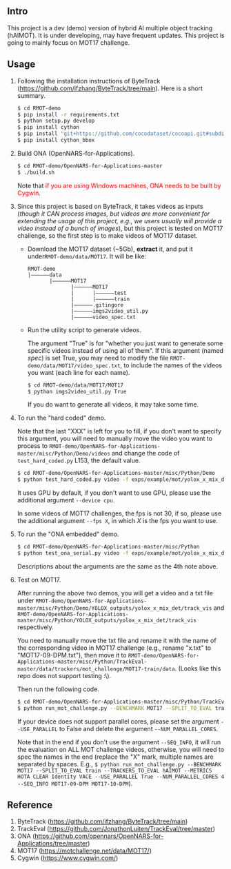 ## Intro

This project is a dev (demo) version of hybrid AI multiple object tracking (hAIMOT). It is under developing, may have frequent updates. This project is going to mainly focus on MOT17 challenge.

## Usage

1. Following the installation instructions of ByteTrack (https://github.com/ifzhang/ByteTrack/tree/main). Here is a short summary.

   ```bash
   $ cd RMOT-demo
   $ pip install -r requirements.txt
   $ python setup.py develop
   $ pip install cython
   $ pip install "git+https://github.com/cocodataset/cocoapi.git#subdirectory=PythonAPI"
   $ pip install cython_bbox
   ```

2. Build ONA (OpenNARS-for-Applications).

   ```bash
   $ cd RMOT-demo/OpenNARS-for-Applications-master
   $ ./build.sh
   ```

   Note that <font color="red">if you are using Windows machines, ONA needs to be built by Cygwin</font>.

3. Since this project is based on ByteTrack, it takes videos as inputs (*though it CAN process images, but videos are more convenient for extending the usage of this project, e.g., we users usually will provide a video instead of a bunch of images*), but this project is tested on MOT17 challenge, so the first step is to make videos of MOT17 dataset.

   * Download the MOT17 dataset (~5Gb), **extract** it, and put it under`RMOT-demo/data/MOT17`. It will be like:

     ```
     RMOT-demo
     |——————data
            |——————MOT17
                   |——————MOT17
                   |      |——————test
                   |      |——————train
                   |——————.gitingore
                   |——————imgs2video_util.py
                   |——————video_spec.txt
     ```

   * Run the utility script to generate videos.

     The argument "True" is for "whether you just want to generate some specific videos instead of using all of them". If this argument (named $spec$) is set True, you may need to modify the file `RMOT-demo/data/MOT17/video_spec.txt`, to include the names of the videos you want (each line for each name).

     ```bash
     $ cd RMOT-demo/data/MOT17/MOT17
     $ python imgs2video_util.py True
     ```

     If you do want to generate all videos, it may take some time.

4. To run the "hard coded" demo.

   Note that the last "XXX" is left for you to fill, if you don't want to specify this argument, you will need to manually move the video you want to process to `RMOT-demo/OpenNARS-for-Applications-master/misc/Python/Demo/videos` and change the code of `test_hard_coded.py` L153, the default value. 

   ```bash
   $ cd RMOT-demo/OpenNARS-for-Applications-master/misc/Python/Demo
   $ python test_hard_coded.py video -f exps/example/mot/yolox_x_mix_det.py -c pretrained/bytetrack_x_mot17.pth.tar --fp16 --fuse --save_result --path XXX
   ```

   It uses GPU by default, if you don't want to use GPU, please use the additional argument `--device cpu`.

   In some videos of MOT17 challenges, the fps is not 30, if so, please use the additional argument `--fps X`, in which $X$ is the fps you want to use. 

5. To run the "ONA embedded" demo.

   ```bash
   $ cd RMOT-demo/OpenNARS-for-Applications-master/misc/Python
   $ python test_ona_serial.py video -f exps/example/mot/yolox_x_mix_det.py -c pretrained/bytetrack_x_mot17.pth.tar --fp16 --fuse --save_result --path XXX
   ```

   Descriptions about the arguments are the same as the 4th note above.

6. Test on MOT17.

   After running the above two demos, you will get a video and a txt file under `RMOT-demo/OpenNARS-for-Applications-master/misc/Python/Demo/YOLOX_outputs/yolox_x_mix_det/track_vis` and `RMOT-demo/OpenNARS-for-Applications-master/misc/Python/YOLOX_outputs/yolox_x_mix_det/track_vis` respectively.

   You need to manually move the txt file and rename it with the name of the corresponding video in MOT17 challenge (e.g., rename "x.txt" to "MOT17-09-DPM.txt"), then move it to `RMOT-demo/OpenNARS-for-Applications-master/misc/Python/TrackEval-master/data/trackers/mot_challenge/MOT17-train/data`. (Looks like this repo does not support testing :\\).

   Then run the following code.

   ```bash
   $ cd RMOT-demo/OpenNARS-for-Applications-master/misc/Python/TrackEval-master/scripts
   $ python run_mot_challenge.py --BENCHMARK MOT17 --SPLIT_TO_EVAL train --TRACKERS_TO_EVAL hAIMOT --METRICS HOTA CLEAR Identity VACE --USE_PARALLEL True --NUM_PARALLEL_CORES 4 --SEQ_INFO X
   ```

   If your device does not support parallel cores, please set the argument `--USE_PARALLEL` to False and delete the argument `--NUM_PARALLEL_CORES`.

   Note that in the end if you don't use the argument `--SEQ_INFO`, it will run the evaluation on ALL MOT challenge videos, otherwise, you will need to spec the names in the end (replace the "X" mark, multiple names are separated by spaces. E.g., `$ python run_mot_challenge.py --BENCHMARK MOT17 --SPLIT_TO_EVAL train --TRACKERS_TO_EVAL hAIMOT --METRICS HOTA CLEAR Identity VACE --USE_PARALLEL True --NUM_PARALLEL_CORES 4 --SEQ_INFO MOT17-09-DPM MOT17-10-DPM`).

## Reference

1. ByteTrack (https://github.com/ifzhang/ByteTrack/tree/main)
2. TrackEval (https://github.com/JonathonLuiten/TrackEval/tree/master)
3. ONA (https://github.com/opennars/OpenNARS-for-Applications/tree/master)
4. MOT17 (https://motchallenge.net/data/MOT17/)
5. Cygwin (https://www.cygwin.com/)
